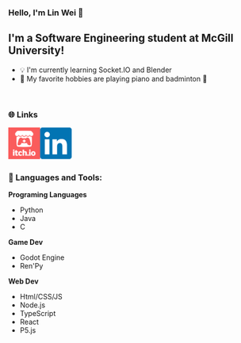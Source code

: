 ### Hello, I'm Lin Wei 👋

## I'm a Software Engineering student at McGill University!
- 💡 I'm currently learning Socket.IO and Blender
- 🎹 My favorite hobbies are playing piano and badminton 🏸

<br />

### 🌐 Links
[<img align = "left" alt = "Itch.io" width = "64px" src = "https://github.com/ElkCl0ner/ElkCl0ner/blob/main/images/itch-io_logo.png" />][Itch.io]
[<img align = "left" alt = "LinkedIn" height = "64px" src = "https://github.com/ElkCl0ner/ElkCl0ner/blob/main/images/LinkedIn_logo.png" />][LinkedIn]

<br />
<br />
<br />
<br />

### 🧰 Languages and Tools:

**Programing Languages**
- Python
- Java
- C

**Game Dev**
- Godot Engine
- Ren'Py

**Web Dev**
- Html/CSS/JS
- Node.js
- TypeScript
- React
- P5.js

[Itch.io]: https://elkcl0ner.itch.io
[LinkedIn]: https://www.linkedin.com/in/lin-wei-li-270937151/
